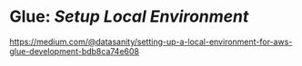 # Glue: _Setup Local Environment_

https://medium.com/@datasanity/setting-up-a-local-environment-for-aws-glue-development-bdb8ca74e608
